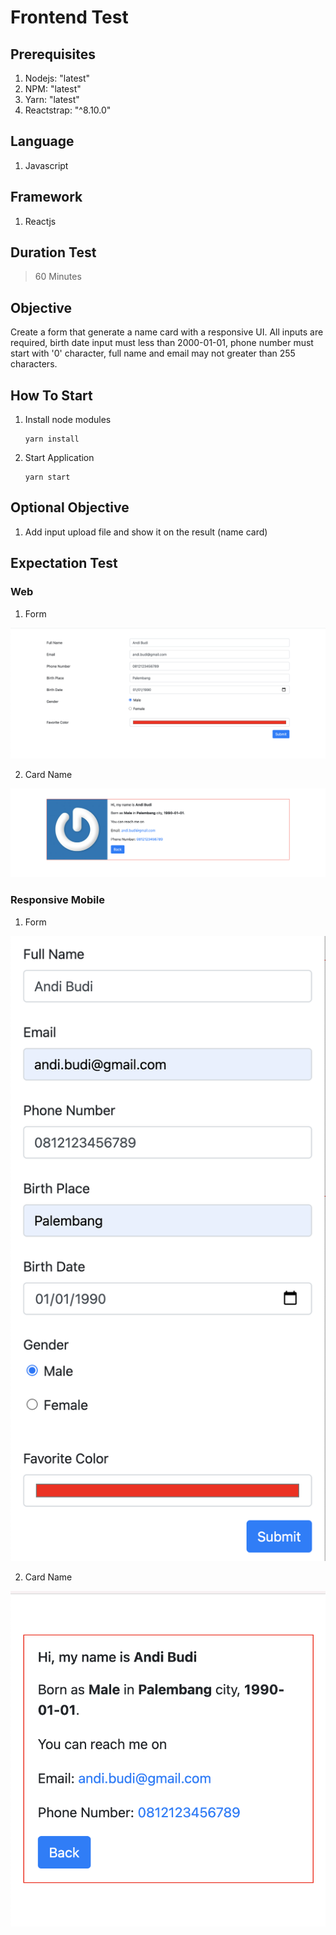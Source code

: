 # Frontend Test

## Prerequisites
1. Nodejs: "latest"
1. NPM: "latest"
1. Yarn: "latest"
1. Reactstrap: "^8.10.0"

## Language
1. Javascript

## Framework
1. Reactjs

## Duration Test
> 60 Minutes

## Objective
Create a form that generate a name card with a responsive UI. All inputs are required, birth date input must less than 2000-01-01, phone number must start with '0' character, full name and email may not greater than 255 characters.

## How To Start
1. Install node modules
    ```
    yarn install
    ```
1. Start Application
    ```
    yarn start
    ```

## Optional Objective
1. Add input upload file and show it on the result (name card)

## Expectation Test

### Web
1. Form

![form-web](resources/questions/form-web.png)

2. Card Name

![card-web](resources/questions/card-web.png)

### Responsive Mobile
1. Form

![form-web](resources/questions/form-responsive.png)

2. Card Name

![card-web](resources/questions/card-responsive.png)
